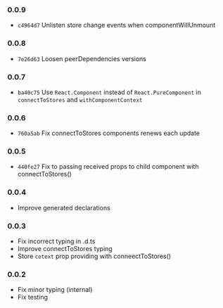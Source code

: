 ### 0.0.9
- `c4964d7` Unlisten store change events when componentWillUnmount

### 0.0.8
- `7e26d63` Loosen peerDependencies versions

### 0.0.7
- `ba40c75` Use `React.Component` instead of `React.PureComponent` in `connectToStores` and `withComponentContext`

### 0.0.6
- `760a5ab` Fix connectToStores components renews each update

### 0.0.5
- `440fe27` Fix to passing received props to child component with connectToStores()

### 0.0.4
- Improve generated declarations

### 0.0.3
- Fix incorrect typing in .d.ts
- Improve connectToStores typing
- Store `cotext` prop providing with conneectToStores()

### 0.0.2
- Fix minor typing (internal)
- Fix testing
